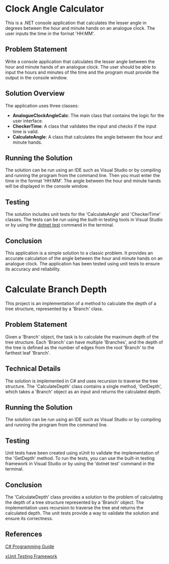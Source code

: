 # Clock Angle Calculator
This is a .NET console application that calculates the lesser angle in degrees between the hour and minute hands on an analogue clock. The user inputs the time in the format 'HH:MM'.

## Problem Statement
Write a console application that calculates the lesser angle between the hour and minute hands of an analogue clock. The user should be able to input the hours and minutes of the time and the program must provide the output in the console window.

## Solution Overview

The application uses three classes:

* **AnalogueClockAngleCalc**: The main class that contains the logic for the user interface.
* **CheckerTime**: A class that validates the input and checks if the input time is valid.
* **CalculateAngle**: A class that calculates the angle between the hour and minute hands.

## Running the Solution
The solution can be run using an IDE such as Visual Studio or by compiling and running the program from the command line. 
Then you must enter the time in the format 'HH:MM'. The angle between the hour and minute hands will be displayed in the console window.

## Testing
The solution includes unit tests for the 'CalculateAngle' and 'CheckerTime' classes. The tests can be run using the built-in testing tools in Visual Studio or by using the [dotnet test](https://learn.microsoft.com/en-us/dotnet/core/tools/dotnet-test) command in the terminal.

## Conclusion
This application is a simple solution to a classic problem. It provides an accurate calculation of the angle between the hour and minute hands on an analogue clock. The application has been tested using unit tests to ensure its accuracy and reliability.

# Calculate Branch Depth
This project is an implementation of a method to calculate the depth of a tree structure, represented by a 'Branch' class.

## Problem Statement
Given a 'Branch' object, the task is to calculate the maximum depth of the tree structure. Each 'Branch' can have multiple 'Branches', and the depth of the tree is defined as the number of edges from the root 'Branch' to the farthest leaf 'Branch'.

## Technical Details
The solution is implemented in C# and uses recursion to traverse the tree structure. The 'CalculateDepth' class contains a single method, 'GetDepth', which takes a 'Branch' object as an input and returns the calculated depth.

## Running the Solution
The solution can be run using an IDE such as Visual Studio or by compiling and running the program from the command line.

## Testing
Unit tests have been created using xUnit to validate the implementation of the 'GetDepth' method. To run the tests, you can use the built-in testing framework in Visual Studio or by using the 'dotnet test' command in the terminal.

## Conclusion
The 'CalculateDepth' class provides a solution to the problem of calculating the depth of a tree structure represented by a 'Branch' object. The implementation uses recursion to traverse the tree and returns the calculated depth. The unit tests provide a way to validate the solution and ensure its correctness.

## References
[C# Programming Guide](https://docs.microsoft.com/en-us/dotnet/csharp/programming-guide/)

[xUnit Testing Framework](https://xunit.net/)